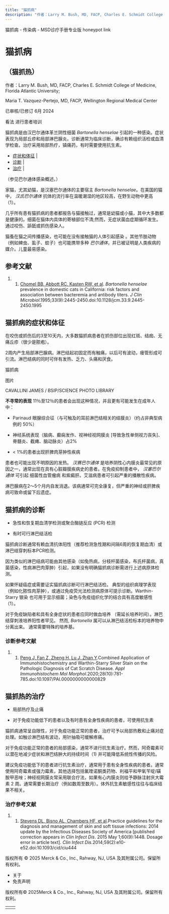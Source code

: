 ```yaml
---
title: "猫抓病"
description: "作者：Larry M. Bush, MD, FACP, Charles E. Schmidt College of Medicine, Florida Atlantic University;"
---
```


﻿猫抓病 \- 传染病 \- MSD诊疗手册专业版 honeypot link

# 猫抓病

## （猫抓热）

作者：Larry M. Bush, MD, FACP, Charles E. Schmidt College of Medicine, Florida Atlantic University;

Maria T. Vazquez-Pertejo, MD, FACP, Wellington Regional Medical Center

已审核/已修订 6月 2024

看法 进行患者培训

猫抓病是由汉巴尔通体革兰阴性细菌 _Bartonella henselae_ 引起的一种感染。症状表现为局部丘疹和局部淋巴腺炎。诊断通常为临床诊断，确诊有赖组织活检或血清学检查。治疗采用局部热疗，镇痛药，有时需要使用抗生素。

- [症状和体征](#症状和体征_v11559440_zh) \|
- [诊断](#诊断_v11559449_zh) \|
- [治疗](#治疗_v11559460_zh) \|

（参见巴尔通体感染概述。）

家猫，尤其幼猫，是汉塞巴尔通体的主要宿主 _Bartonella henselae_。在美国的猫中， _汉氏巴尔通体_ 抗体的流行率在温暖潮湿的地区较高，在野生动物中更高（1）。

几乎所有患有猫抓病的患者都报告与猫接触过，通常是幼猫或小猫，其中大多数都是健康的。细菌在猫体内具体的寄植部位不清;然而，无症状菌血症期循环发生。通过咬伤、舔舐或抓伤感染人。

猫蚤在猫之间传播感染，也可能在没有接触猫的人体引起感染 。其他节肢动物（例如蜱虫、虱子、蚊子）也可能携带多种 _巴尔通体_，并已被证明是人类疾病的媒介。儿童最易感染。

## 参考文献

1. 1. [Chomel BB, Abbott RC, Kasten RW, et al](https://www.ncbi.nlm.nih.gov/pmc/articles/PMC228433/). _Bartonella henselae_ prevalence in domestic cats in California: risk factors and association between bacteremia and antibody titers. _J Clin Microbiol_.1995;33(9):2445-2450.doi:10.1128/jcm.33.9.2445-2450.1995


## 猫抓病的症状和体征

在咬伤或抓伤后的3至10天内，大多数猫抓病患者在抓伤部位出现红斑、结痂、无痛丘疹（很少是脓疱）。

2周内产生局部淋巴腺病。淋巴结起初固定而有触痛，以后可有波动，瘘管形成可引流。淋巴结病的同时可伴有发热、乏力、头痛和厌食。

猫抓病



图片

CAVALLINI JAMES / BSIP/SCIENCE PHOTO LIBRARY

**不寻常的表现** 11％至12％的患者会出现这种情况，并且更有可能发生在成年人中：

- Parinaud 眼腺综合征（与可触及的耳前淋巴结相关的结膜炎）（约占非典型病例的 50%）

- 神经系统表现（脑病、癫痫发作、视神经视网膜炎 \[导致急性单侧视力丧失\]、脊髓炎、截瘫、脑动脉炎）占2%

- < 1%的患者出现肝脾肉芽肿性疾病


患者也可能出现不明原因的发热。 _汉赛巴尔通体_ 是培养阴性心内膜炎最常见的原因之一，通常出现在具有心脏瓣膜疾病史的患者。在免疫抑制患者中， _汉塞巴尔通体_ 可引起 细菌性血管瘤病 和紫癜肝。艾滋病患者可引起严重的播散性疾病。

淋巴腺病在2～5个月内自发消退。该病通常可完全康复，但严重的神经或肝脾疾病可致命或留下后遗症。

## 猫抓病的诊断

- 急性和恢复期血清学检测或聚合酶链反应 (PCR) 检测

- 有时可行淋巴结活检


猫抓病诊断通常有赖血清抗体阳性（推荐检测急性期和间隔6周的恢复期血清）或淋巴结穿刺标本PCR检测。

因为类似的淋巴结病可能由其他感染（如兔热病，分枝杆菌感染，布氏杆菌病，真菌感染，性病淋巴肉芽肿）引起，如果没有明确猫抓病诊断需进行上述病原体检测。

如果怀疑癌症或需要证实猫抓病诊断可行淋巴结活检。 典型的组织病理学表现（例如化脓性肉芽肿），或通过免疫荧光法检测病原体可提示诊断。Warthin-Starry 银染 也可用于显示细菌；染色与免疫组织化学的结合具有高度敏感性（1）。

对于免疫缺陷者和具有全身症状的患者应同时做血培养 （需延长培养时间）。淋巴结穿刺液培养阳性者罕见。 然而, _Bartonella_ 属可以从淋巴结活检标本的培养物中分离出来。 通常需要特殊的培养基。

### 诊断参考文献

1. 1. [Peng J, Fan Z, Zheng H, Lu J, Zhan Y](https://pubmed.ncbi.nlm.nih.gov/31913159/).Combined Application of Immunohistochemistry and Warthin-Starry Silver Stain on the Pathologic Diagnosis of Cat Scratch Disease. _Appl Immunohistochem Mol Morphol_.2020;28(10):781-785.doi:10.1097/PAI.0000000000000829


## 猫抓热的治疗

- 局部热疗及止痛

- 对于免疫功能低下的患者以及有时患有全身性疾病的患者，可使用抗生素


猫抓病通常呈自限性，对于免疫功能正常的患者，治疗可予以局部热敷和止痛对症处理。如触诊淋巴结有波动，用针抽吸可缓解疼痛。

对于免疫功能正常的患者的局部感染，通常不进行抗生素治疗。然而，阿奇霉素可以潜在地减少症状和淋巴结肿大的持续时间（1) 并可能降低系统性传播的风险。

建议免疫功能低下的患者进行抗生素治疗，通常用于患有全身性疾病的患者。通常使用阿奇霉素或强力霉素，其他选择包括氟喹诺酮类药物、利福平和甲氧苄啶/磺胺甲恶唑；神经视网膜炎常采用联合疗法，如果有心内膜炎则给予静脉注射庆大霉素 2 周。通常需要长期治疗（例如数周至数月）。体外抗生素敏感性往往与临床结果不相关。

### 治疗参考文献

1. 1. [Stevens DL, Bisno AL, Chambers HF, et al](https://pubmed.ncbi.nlm.nih.gov/24973422/).Practice guidelines for the diagnosis and management of skin and soft tissue infections: 2014 update by the Infectious Diseases Society of America \[published correction appears in _Clin Infect Dis_. 2015 May 1;60(9):1448. Dosage error in article text\]. _Clin Infect Dis_.2014;59(2):e10-e52.doi:10.1093/cid/ciu444




版权所有 © 2025
Merck & Co., Inc., Rahway, NJ, USA 及其附属公司。保留所有权利。

- 关于
- 免责声明

版权所有© 2025Merck & Co., Inc., Rahway, NJ, USA 及其附属公司。保留所有权利。

|     |     |
| --- | --- |
|  |  |